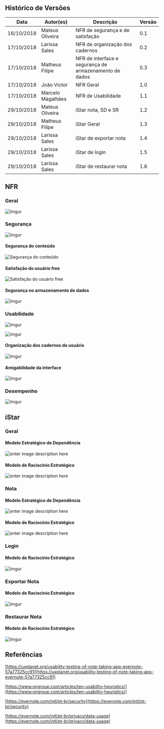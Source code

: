 

## Histórico de Versões

|Data| Autor(es) |Descrição| Versão|
|--|--|--|--|
| 16/10/2018 | Mateus Oliveira  | NFR de segurança e de satisfação | 0.1 |
| 17/10/2018 | Larissa Sales | NFR de organização dos cadernos | 0.2 |
| 17/10/2018 | Matheus Filipe | NFR de interface e segurança de armazenamento de dados | 0.3 |
| 17/10/2018 | João Victor | NFR Geral | 1.0|
| 17/10/2018 | Marcelo Magalhães | NFR de Usabilidade | 1.1 |
| 29/10/2018 | Mateus Oliveira| iStar nota, SD e SR | 1.2 |
| 29/10/2018 | Matheus Filipe | iStar Geral|1.3|
| 29/10/2018 | Larissa Sales | iStar de exportar nota | 1.4 |
| 29/10/2018 | Larissa Sales | iStar de login | 1.5 |
| 29/10/2018 | Larissa Sales | iStar de restaurar nota | 1.6 |


## NFR

### Geral
![Imgur](https://i.imgur.com/hICZgwT.jpg)

### Segurança
![Imgur](https://i.imgur.com/UgbzWQy.jpg)

#### Segurança do conteúdo
![Segurança do conteúdo](https://i.imgur.com/DZiVsXy.png)

#### Satisfação do usuário free
![Satisfação do usuário free](https://i.imgur.com/HvIosgP.png)

#### Segurança no armazenamento de dados
![Imgur](https://i.imgur.com/8zV2lLE.png)

### Usabilidade
![Imgur](https://i.imgur.com/yFzCSGQ.jpg)

![imgur](https://i.imgur.com/J99s7Nl.png)

#### Organização dos cadernos do usuário
![Imgur](https://i.imgur.com/FTyDMtR.jpg)

#### Amigabilidade da interface
![Imgur](https://i.imgur.com/013HZBS.jpg)

### Desempenho
![Imgur](https://i.imgur.com/Ez9PBPY.jpg)

## iStar

### Geral

#### Modelo Estratégico de Dependência
![enter image description here](https://i.imgur.com/81ivaaf.jpg)

#### Modelo de Raciocínio Estratégico
![enter image description here](https://i.imgur.com/sCGtOJg.jpg)

### Nota

#### Modelo Estratégico de Dependência
![enter image description here](https://i.imgur.com/VYNDkO1.png)

#### Modelo de Raciocínio Estratégico
![enter image description here](https://i.imgur.com/hySobTH.png)

### Login

#### Modelo de Raciocínio Estratégico
![Imgur](https://i.imgur.com/Nl7ftNu.png)

### Exportar Nota

#### Modelo de Raciocínio Estratégico
![Imgur](https://i.imgur.com/IVM3fnd.png)

### Restaurar Nota

#### Modelo de Raciocínio Estratégico
![Imgur](https://i.imgur.com/7R6KzeU.png)

## Referências
[https://uxplanet.org/usability-testing-of-note-taking-app-evernote-57a77325cc91](https://uxplanet.org/usability-testing-of-note-taking-app-evernote-57a77325cc91)

[https://www.nngroup.com/articles/ten-usability-heuristics/](https://www.nngroup.com/articles/ten-usability-heuristics/)

[https://evernote.com/intl/pt-br/security](https://evernote.com/intl/pt-br/security)

[https://evernote.com/intl/pt-br/privacy/data-usage](https://evernote.com/intl/pt-br/privacy/data-usage)
